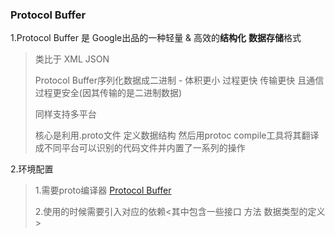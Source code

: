 ### Protocol Buffer

1.Protocol Buffer 是 Google出品的一种轻量 & 高效的**结构化** **数据存储**格式

>类比于 XML JSON
>
>Protocol Buffer序列化数据成二进制 - 体积更小 过程更快 传输更快 且通信过程更安全(因其传输的是二进制数据)
>
>同样支持多平台
>
>核心是利用.proto文件 定义数据结构 然后用protoc compile工具将其翻译成不同平台可以识别的代码文件并内置了一系列的操作

2.环境配置

>1.需要proto编译器 [Protocol Buffer](https://github.com/protocolbuffers/protobuf)
>
>2.使用的时候需要引入对应的依赖<其中包含一些接口 方法 数据类型的定义>

